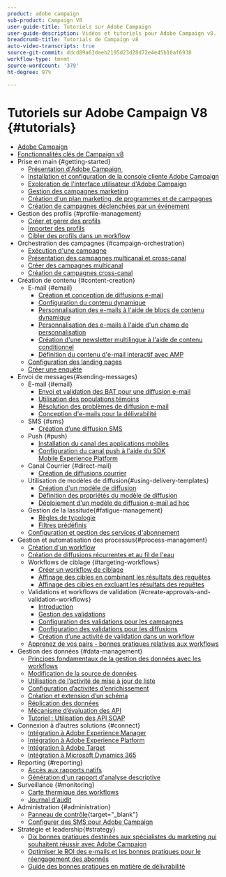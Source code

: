```yaml
---
product: adobe campaign
sub-product: Campaign V8
user-guide-title: Tutoriels sur Adobe Campaign
user-guide-description: Vidéos et tutoriels pour Adobe Campaign v8.
breadcrumb-title: Tutorials de Campaign v8
auto-video-transcripts: true
source-git-commit: ddcd89a61daeb2195d23d28d72e4e45b10af6938
workflow-type: tm+mt
source-wordcount: '379'
ht-degree: 97%

---
```



# Tutoriels sur Adobe Campaign V8 {#tutorials}

+ [Adobe Campaign](/help/overview.md)
+ [Fonctionnalités clés de Campaign v8](https://experienceleague.adobe.com/docs/campaign/campaign-v8/start/whats-new.html?lang=fr)
+ Prise en main {#getting-started}
   + [Présentation d&#39;Adobe Campaign ](/help/get-started/introduction-to-adobe-campaign.md)
   + [Installation et configuration de la console cliente Adobe Campaign](/help/get-started/install-and-set-up-the-adobe-campaign-client-console.md)
   + [Exploration de l&#39;interface utilisateur d&#39;Adobe Campaign](/help/get-started/explore-the-adobe-campaign-user-interface.md)
   + [Gestion des campagnes marketing](/help/get-started/manage-marketing-campaigns.md)
   + [Création d&#39;un plan marketing, de programmes et de campagnes](/help/get-started/create-a-marketing-plan-programs-and-campaigns.md)
   + [Création de campagnes déclenchées par un événement](/help/get-started/create-event-triggered-campaigns.md)
+ Gestion des profils {#profile-management}
   + [Créer et gérer des profils](/help/profile-management/create-and-manage-profiles.md)
   + [Importer des profils](/help/profile-management/import-profiles.md)
   + [Cibler des profils dans un workflow](/help/profile-management/target-profiles-in-a-workflow.md)
+ Orchestration des campagnes {#campaign-orchestration}
   + [Exécution d&#39;une campagne](/help/orchestrate-campaigns/execute-a-campaign.md)
   + [Présentation des campagnes multicanal et cross-canal](/help/orchestrate-campaigns/introduction-to-cross-and-multi-channel-campaigns.md)
   + [Créer des campagnes multicanal](/help/orchestrate-campaigns/multi-channel-campaigns.md)
   + [Création de campagnes cross-canal](/help/orchestrate-campaigns/cross-channel-campaigns.md)
+ Création de contenu {#content-creation}
   + E-mail {#email}
      + [Création et conception de diffusions e-mail](/help/content-creation/create-and-design-email-deliveries.md)
      + [Configuration du contenu dynamique](/help/content-creation/configure-dynamic-content.md)
      + [Personnalisation des e-mails à l&#39;aide de blocs de contenu dynamique](/help/content-creation/personalize-using-dynamic-content-blocks.md)
      + [Personnalisation des e-mails à l&#39;aide d&#39;un champ de personnalisation](/help/content-creation/personalize-emails-using-personalization-fields.md)
      + [Création d&#39;une newsletter multilingue à l&#39;aide de contenu conditionnel](/help/content-creation/create-a-multilingual-newsletter-using-conditional-content.md)
      + [Définition du contenu d&#39;e-mail interactif avec AMP](/help/content-creation/design-interactive-email-content-with-amp.md)
   + [Configuration des landing pages](/help/content-creation/configure-landingpages.md)
   + [Créer une enquête](/help/content-creation/create-a-survey.md)
+ Envoi de messages{#sending-messages}
   + E-mail {#email}
      + [Envoi et validation des BAT pour une diffusion e-mail](/help/send-messages/email/send-and-validate-proofs.md)
      + [Utilisation des populations témoins](/help/send-messages/email/use-control-groups.md)
      + [Résolution des problèmes de diffusion e-mail](/help/send-messages/email/troubleshoot-email-delivery-issues.md)
      + [Conception d&#39;e-mails pour la délivrabilité](/help/send-messages/email/design-emails-for-deliverability.md)
   + SMS {#sms}
      + [Création d’une diffusion SMS](/help/send-messages/mobile/create-an-sms-delivery.md)
   + Push {#push}
      + [Installation du canal des applications mobiles](/help/send-messages/mobile/install-the-mobile-app.md)
      + [Configuration du canal push à l&#39;aide du SDK Mobile Experience Platform](/help/send-messages/mobile/configure-push-using-aep-mobile-sdk.md)
   + Canal Courrier {#direct-mail}
      + [Création de diffusions courrier](/help/send-messages/direct-mail/create-direct-mail-deliveries.md)
   + Utilisation de modèles de diffusion{#using-delivery-templates}
      + [Création d&#39;un modèle de diffusion](/help/send-messages/use-delivery-templates/configure-a-delivery-template.md)
      + [Définition des propriétés du modèle de diffusion](/help/send-messages/use-delivery-templates/set-delivery-template-properties.md)
      + [Déploiement d&#39;un modèle de diffusion e-mail ad hoc](/help/send-messages/use-delivery-templates/deploy-ad-hoc-email-delivery-template.md)
   + Gestion de la lassitude{#fatigue-management}
      + [Règles de typologie](/help/send-messages/fatigue-management/typology-rules-for-fatigue-management.md)
      + [Filtres prédéfinis](/help/send-messages/fatigue-management/fatigue-management-using-filters.md)
   + [Configuration et gestion des services d&#39;abonnement](/help/send-messages/configure-and-manage-subscription-services.md)
+ Gestion et automatisation des processus{#process-management}
   + [Création d&#39;un workflow](/help/process-management/create-a-workflow.md)
   + [Création de diffusions récurrentes et au fil de l&#39;eau](/help/process-management/recurring-deliveries.md)
   + Workflows de ciblage {#targeting-workflows}
      + [Créer un workflow de ciblage](/help/process-management/create-a-targeting-workflow.md)
      + [Affinage des cibles en combinant les résultats des requêtes](/help/process-management/refine-targets-by-combining-query-results.md)
      + [Affinage des cibles en excluant les résultats des requêtes](/help/process-management/refine-targets-by-excluding-query-results.md)
   + Validations et workflows de validation {#create-approvals-and-validation-workflows}
      + [Introduction](/help/process-management/create-approvals-and-validation-workflows/create-approvals-and-validation-workflows-introduction.md)
      + [Gestion des validations](/help/process-management/create-approvals-and-validation-workflows/manage-approvals.md)
      + [Configuration des validations pour les campagnes](/help/process-management/create-approvals-and-validation-workflows/configure-approvals-for-campaigns.md)
      + [Configuration des validations pour les diffusions](/help/process-management/create-approvals-and-validation-workflows/configure-approvals-for-deliveries.md)
      + [Création d’une activité de validation dans un workflow](/help/process-management/create-approvals-and-validation-workflows/create-approval-process-in-a-workflow.md)
   + [Apprenez de vos pairs - bonnes pratiques relatives aux workflows](/help/process-management/workflow-best-practices-for-marketers.md)
+ Gestion des données {#data-management}
   + [Principes fondamentaux de la gestion des données avec les workflows](/help/data-management/data-management-fundamentals.md)
   + [Modification de la source de données](/help/data-management/change-data-source.md)
   + [Utilisation de l’activité de mise à jour de liste](/help/process-management/use-the-update-list-activity.md)
   + [Configuration d’activités d’enrichissement](/help/process-management/enrichment-activity.md)
   + [Création et extension d’un schéma](/help/data-management/create-and-extend-a-schema.md)
   + [Réplication des données](/help/data-management/data-replication.md)
   + [Mécanisme d’évaluation des API](/help/data-management/api-staging-mechanism.md)
   + [Tutoriel : Utilisation des API SOAP](https://experienceleague.adobe.com/docs/campaign-learn/use-soap-apis/introduction.html?lang=fr)
+ Connexion à dʼautres solutions {#connect}
   + [Intégration à Adobe Experience Manager](https://experienceleague.adobe.com/docs/campaign-learn/integrate-with-experience-manager/overview.html?lang=fr)
   + [Intégration à Adobe Experience Platform](https://experienceleague.adobe.com/docs/campaign-learn/integrate-with-experience-platform/overview.html?lang=fr)
   + [Intégration à Adobe Target](/help/connect/target-integration.md)
   + [Intégration à Microsoft Dynamics 365](/help/connect/dynamics365-integration.md)
+ Reporting {#reporting}
   + [Accès aux rapports natifs](/help/reporting/access-built-in-reports.md)
   + [Génération d&#39;un rapport d&#39;analyse descriptive](/help/reporting/generate-a-descriptive-analysis-report.md)
+ Surveillance {#monitoring}
   + [Carte thermique des workflows](/help/monitoring/workflow-heatmap.md)
   + [Journal d&#39;audit](/help/monitoring/audit-trail.md)
+ Administration {#administration}
   + [Panneau de contrôle](https://experienceleague.adobe.com/docs/control-panel-learn/control-panel/control-panel-overview.html?lang=fr){target="_blank"}
   + [Configurer des SMS pour Adobe Campaign](https://experienceleague.adobe.com/docs/campaign-learn/set-up-sms-for-adobe-campaign/overview.html?lang=fr)
+ Stratégie et leadership{#strategy}
   + [Dix bonnes pratiques destinées aux spécialistes du marketing qui souhaitent réussir avec Adobe Campaign](/help/strategy/10-best-practices-for-marketers.md)
   + [Optimiser le ROI des e-mails et les bonnes pratiques pour le réengagement des abonnés](/help/strategy/campaign-maximize-email-best-practices.md)
   + [Guide des bonnes pratiques en matière de délivrabilité](https://experienceleague.adobe.com/docs/deliverability-learn/deliverability-best-practice-guide/introduction.html?lang=fr)
